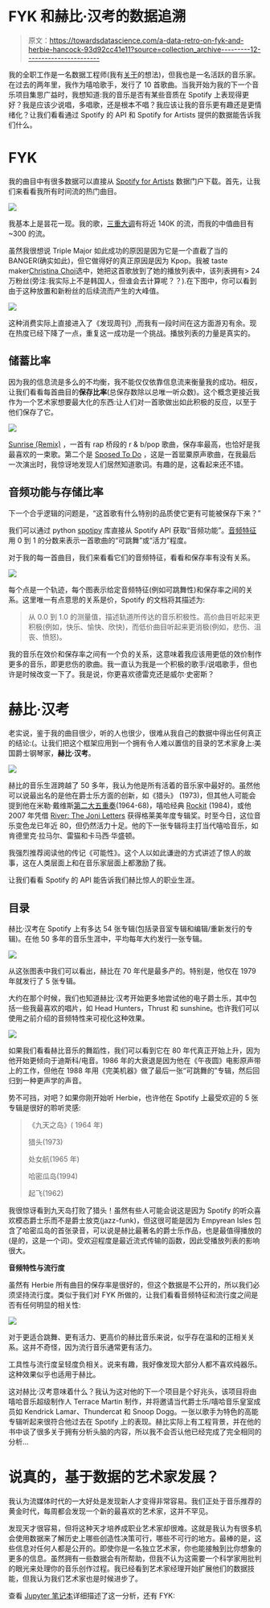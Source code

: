 # FYK 和赫比·汉考的数据追溯

> 原文：<https://towardsdatascience.com/a-data-retro-on-fyk-and-herbie-hancock-93d92cc41e11?source=collection_archive---------12----------------------->

我的全职工作是一名数据工程师(我有[关于](https://medium.com/@kennyning/posing-as-a-data-engineer-261f665003a4)的想法)，但我也是一名活跃的音乐家。在过去的两年里，我作为嘻哈歌手，发行了 10 首歌曲。当我开始为我的下一个音乐项目集思广益时，我想知道:我的音乐是否有某些音质在 Spotify 上表现得更好？我是应该少说唱，多唱歌，还是根本不唱？我应该让我的音乐更有趣还是更情绪化？让我们看看通过 Spotify 的 API 和 Spotify for Artists 提供的数据能告诉我们什么。

# FYK

我的曲目中有很多数据可以直接从 [Spotify for Artists](https://artists.spotify.com/) 数据门户下载。首先，让我们来看看我所有时间流的热门曲目。

![](img/6750e8a3c6b5198d29a2cf9c2abe4bc7.png)

我基本上是昙花一现。我的歌，[三重大调](https://open.spotify.com/album/75aP1uSZaCaZZZeKABVVkT?si=8z38hIkLRA6FvSA8iwM-ug)有将近 140K 的流，而我的中值曲目有~300 的流。

虽然我很想说 Triple Major 如此成功的原因是因为它是一个直截了当的 BANGER(确实如此)，但它做得好的真正原因是因为 Kpop。我被 taste maker[Christina Choi](https://www.instagram.com/chrischoi86/)选中，她把这首歌放到了她的播放列表中，该列表拥有> 24 万粉丝(旁注:我实际上不是韩国人，但谁会去计算呢？？).在下图中，你可以看到由于这种放置和新粉丝的后续流而产生的大峰值。

![](img/1a8049b9c2eefad61b273ea584207d1c.png)

这种消费实际上直接进入了《发现周刊》,而我有一段时间在这方面游刃有余。现在热度已经下降了一点，重复这一成功是一个挑战。播放列表的力量是真实的。

## 储蓄比率

因为我的信息流是多么的不均衡，我不能仅仅依靠信息流来衡量我的成功。相反，让我们看看每首曲目的**保存比率**(总保存数除以总唯一听众数)。这个概念更接近我作为一个艺术家想要最大化的东西:让人们对一首歌做出如此积极的反应，以至于他们保存了它。

![](img/974a5512d8635d683927adfece089317.png)

[Sunrise (Remix)](https://open.spotify.com/album/5Rsua0CY0MFLi7bu5o3GGm?si=BVHSPc4WRySzt3DZA7Verg) ，一首有 rap 桥段的 r & b/pop 歌曲，保存率最高，也恰好是我最喜欢的一束歌。第二个是 [Sposed To Do](https://open.spotify.com/track/5YhJDsvPacYVY9UBGrif3n?si=31emLAuERkuThvK_Rl0xAA) ，这是一首罂粟原声歌曲，在我最后一次演出时，我惊讶地发现人们居然知道歌词。有趣的是，这看起来还不错。

## 音频功能与存储比率

下一个合乎逻辑的问题是，“这首歌有什么特别的品质使它更有可能被保存下来？”

我们可以通过 python [spotipy](https://github.com/plamere/spotipy) 库直接从 Spotify API 获取“音频功能”。[音频特征](https://developer.spotify.com/documentation/web-api/reference/tracks/get-audio-features/)用 0 到 1 的分数来表示一首歌曲的“可跳舞”或“活力”程度。

对于我的每一首曲目，我们来看看它们的音频特征，看看和保存率有没有关系。

![](img/3a2e89fa499ec0505f89deaf2e16dcdd.png)

每个点是一个轨迹，每个图表示给定音频特征(例如可跳舞性)和保存率之间的关系。这里唯一有点意思的关系是价，Spotify 的文档将其描述为:

> 从 0.0 到 1.0 的测量值，描述轨道所传达的音乐积极性。高价曲目听起来更积极(例如，快乐、愉快、欣快)，而低价曲目听起来更消极(例如，悲伤、沮丧、愤怒)。

我的音乐在效价和保存率之间有一个负的关系，这意味着我应该用更低的效价制作更多的音乐，即更悲伤的歌曲。我一直认为我是一个积极的歌手/说唱歌手，但也许是时候改变一下了。我是说，你更喜欢德雷克还是威尔·史密斯？

# 赫比·汉考

老实说，鉴于我的曲目很少，听的人也很少，很难从我自己的数据中得出任何真正的结论:(。让我们把这个框架应用到一个拥有令人难以置信的目录的艺术家身上:美国爵士钢琴家，**赫比·汉考**。

![](img/74b7c26e63e1320a9b7fb764a7c5977d.png)

赫比的音乐生涯跨越了 50 多年，我认为他是所有活着的音乐家中最好的。虽然他可以说最出名的是他在爵士乐方面的创新，如《猎头》 (1973)，但其他人可能会提到他在米勒·戴维斯[第二大五重奏](https://en.wikipedia.org/wiki/Miles_Davis_Quintet#Second_Great_Quintet_(1964%E2%80%9368))(1964-68)，嘻哈经典 [Rockit](https://www.youtube.com/watch?v=GHhD4PD75zY) (1984)，或他 2007 年凭借 [River: The Joni Letters](https://open.spotify.com/album/3GwR5VxaMzB01ay6qIT3Yq?si=VoO7vOMMTuqwblJfih7rwQ) 获得格莱美年度专辑奖。时至今日，这位音乐变色龙已年近 80，但仍然活力十足。他的下一张专辑将主打当代嘻哈音乐，如肯德里克·拉马尔、雷猫和卡马西·华盛顿。

我强烈推荐阅读他的传记《可能性》。这个人以如此谦逊的方式讲述了惊人的故事，这在人类层面上和在音乐家层面上都激励了我。

让我们看看 Spotify 的 API 能告诉我们赫比惊人的职业生涯。

## 目录

赫比·汉考在 Spotify 上有多达 54 张专辑(包括录音室专辑和编辑/重新发行的专辑)。在他 50 多年的音乐生涯中，平均每年大约发行一张专辑。

![](img/62b4cb08d67f87887026b77832ab9a65.png)

从这张图表中我们可以看出，赫比在 70 年代是最多产的。特别是，他仅在 1979 年就发行了 5 张专辑。

大约在那个时候，我们也知道赫比·汉考开始更多地尝试他的电子爵士乐，其中包括一些我最喜欢的唱片，如 Head Hunters，Thrust 和 sunshine。也许我们可以使用之前介绍的音频特性来可视化这种效果。

![](img/ccf242c393e6060fb1ce07baf7189653.png)

如果我们看看赫比音乐的舞蹈性，我们可以看到它在 80 年代真正开始上升，因为他开始更倾向于迪斯科/电音。1986 年的大衰退是因为他在《午夜圆》电影原声带上的工作，但他在 1988 年用《完美机器》做了最后一张“可跳舞的”专辑，然后回归到一种更声学的声音。

势不可挡，对吧？如果你刚开始听 Herbie，也许他在 Spotify 上最受欢迎的 5 张专辑是很好的聆听灵感:

> 《九天之岛》( 1964 年)
> 
> 猎头(1973)
> 
> 处女航(1965 年)
> 
> 哈密瓜岛(1994)
> 
> 起飞(1962)

我很惊讶看到九天岛打败了猎头！虽然有些人可能会说这是因为 Spotify 的听众喜欢模态爵士乐而不是爵士放克(jazz-funk)，但这很可能是因为 Empyrean Isles 包含了哈密瓜岛的首张录音，可以说是赫比最著名的爵士乐作品，也是最值得播放的(是的，这是一个词)。受欢迎程度是最近流式传输的函数，因此受播放列表的影响很大。

**音频特性与流行度**

虽然有 Herbie 所有曲目的保存率是很好的，但这个数据是不公开的，所以我们必须坚持流行度。类似于我们对 FYK 所做的，让我们看看音频特征和流行度之间是否有任何明显的相关性:

![](img/577953924c21f6dfef9a2c1d6b499bb6.png)

对于更适合跳舞、更有活力、更高价的赫比音乐来说，似乎存在温和的正相关关系。这并不奇怪，因为流行音乐通常更有活力。

工具性与流行度呈轻度负相关。说来有趣，我好像发现大部分人都不喜欢纯器乐。这种效果似乎也适用于赫比。

这对赫比·汉考意味着什么？我认为这对他的下一个项目是个好兆头，该项目将由嘻哈音乐超级制作人 Terrace Martin 制作，并将邀请当代爵士乐/嘻哈音乐皇室成员如 Kendrick Lamar、Thundercat 和 Snoop Dogg。一张以歌手为特色的高能专辑听起来很符合他过去在 Spotify 上的表现。赫比实际上有工程背景，并在他的书中谈了很多关于拥有分析头脑的内容，所以我不会否认他已经完成了完全相同的分析…

# 说真的，基于数据的艺术家发展？

我认为流媒体时代的一大好处是发现新人才变得非常容易。我们正处于音乐推荐的黄金时代，每周都会发现一个新的最喜欢的艺术家，这并不罕见。

发现天才很容易，但将这种天才培养成职业艺术家却很难。这就是我认为有很多机会使用数据来了解历史上哪些创造性决策可行，哪些不可行的地方。最棒的是，这些信息对任何人都是公开的。即使你是一名独立艺术家，你也能接触到比你想象的更多的信息。虽然拥有一些数据会有所帮助，但我不认为这需要一个科学家用批判的眼光来处理你的音乐创作过程。我已经看到艺术家经理开始扩展他们的数据技能，但我认为我们艺术家也是时候进步了。

查看 [Jupyter 笔记本](https://github.com/kning/blog_posts/blob/master/notebooks/data-retro-fyk-herbie.ipynb)详细描述了这一分析，还有 FYK: